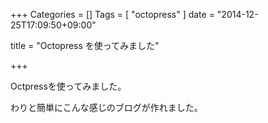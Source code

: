 +++
Categories = []
Tags = [ "octopress" ]
date = "2014-12-25T17:09:50+09:00"

title = "Octopress を使ってみました"

+++

Octpressを使ってみました。

<!--more-->

わりと簡単にこんな感じのブログが作れました。